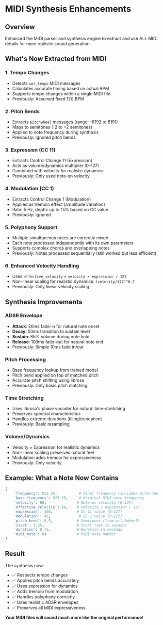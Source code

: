 # MIDI Synthesis Enhancements

## Overview
Enhanced the MIDI parser and synthesis engine to extract and use ALL MIDI details for more realistic sound generation.

## What's Now Extracted from MIDI

### 1. **Tempo Changes**
- Detects `set_tempo` MIDI messages
- Calculates accurate timing based on actual BPM
- Supports tempo changes within a single MIDI file
- Previously: Assumed fixed 120 BPM

### 2. **Pitch Bends**
- Extracts `pitchwheel` messages (range: -8192 to 8191)
- Maps to semitones (-2 to +2 semitones)
- Applied to note frequency during synthesis
- Previously: Ignored pitch bends

### 3. **Expression (CC 11)**
- Extracts Control Change 11 (Expression)
- Acts as volume/dynamics multiplier (0-127)
- Combined with velocity for realistic dynamics
- Previously: Only used note-on velocity

### 4. **Modulation (CC 1)**
- Extracts Control Change 1 (Modulation)
- Applied as tremolo effect (amplitude variation)
- Rate: 5 Hz, depth: up to 15% based on CC value
- Previously: Ignored

### 5. **Polyphony Support**
- Multiple simultaneous notes are correctly mixed
- Each note processed independently with its own parameters
- Supports complex chords and overlapping notes
- Previously: Notes processed sequentially (still worked but less efficient)

### 6. **Enhanced Velocity Handling**
- Uses `effective_velocity` = `velocity × expression / 127`
- Non-linear scaling for realistic dynamics: `(velocity/127)^0.7`
- Previously: Only linear velocity scaling

## Synthesis Improvements

### ADSR Envelope
- **Attack**: 20ms fade-in for natural note onset
- **Decay**: 50ms transition to sustain level
- **Sustain**: 85% volume during note hold
- **Release**: 100ms fade-out for natural note end
- Previously: Simple 10ms fade in/out

### Pitch Processing
- Base frequency lookup from trained model
- Pitch bend applied on top of matched pitch
- Accurate pitch shifting using librosa
- Previously: Only basic pitch matching

### Time Stretching
- Uses librosa's phase vocoder for natural time-stretching
- Preserves spectral characteristics
- Handles extreme durations (tiling/truncation)
- Previously: Basic resampling

### Volume/Dynamics
- Velocity × Expression for realistic dynamics
- Non-linear scaling preserves natural feel
- Modulation adds tremolo for expressiveness
- Previously: Only velocity

## Example: What a Note Now Contains

```python
{
    'frequency': 523.25,          # Final frequency (includes pitch bend)
    'base_frequency': 523.25,     # Original MIDI note frequency
    'velocity': 80,              # Note-on velocity (0-127)
    'effective_velocity': 64,    # velocity × expression / 127
    'expression': 100,           # CC 11 value (0-127)
    'modulation': 45,             # CC 1 value (0-127)
    'pitch_bend': 0.5,           # Semitones (from pitchwheel)
    'start': 1.25,               # Start time in seconds
    'duration': 0.75,            # Duration in seconds
    'midi_note': 64              # MIDI note number
}
```

## Result

The synthesis now:
- ✅ Respects tempo changes
- ✅ Applies pitch bends accurately
- ✅ Uses expression for dynamics
- ✅ Adds tremolo from modulation
- ✅ Handles polyphony correctly
- ✅ Uses realistic ADSR envelopes
- ✅ Preserves all MIDI expressiveness

**Your MIDI files will sound much more like the original performance!**

